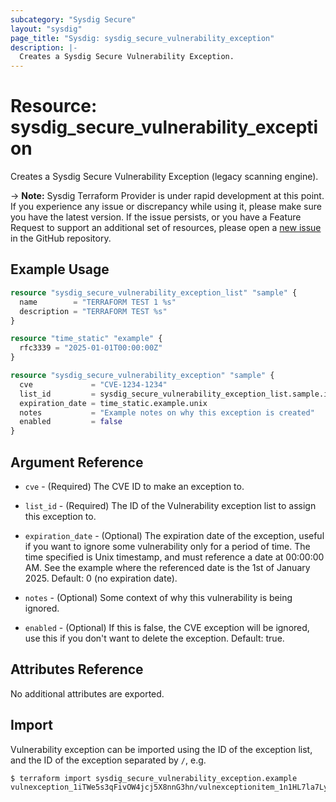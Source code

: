 ```yaml
---
subcategory: "Sysdig Secure"
layout: "sysdig"
page_title: "Sysdig: sysdig_secure_vulnerability_exception"
description: |-
  Creates a Sysdig Secure Vulnerability Exception.
---
```


# Resource: sysdig_secure_vulnerability_exception

Creates a Sysdig Secure Vulnerability Exception (legacy scanning engine).

-> **Note:** Sysdig Terraform Provider is under rapid development at this point. If you experience any issue or discrepancy while using it, please make sure you have the latest version. If the issue persists, or you have a Feature Request to support an additional set of resources, please open a [new issue](https://github.com/sysdiglabs/terraform-provider-sysdig/issues/new) in the GitHub repository.

## Example Usage

```terraform
resource "sysdig_secure_vulnerability_exception_list" "sample" {
  name        = "TERRAFORM TEST 1 %s"
  description = "TERRAFORM TEST %s"
}

resource "time_static" "example" {
  rfc3339 = "2025-01-01T00:00:00Z"
}

resource "sysdig_secure_vulnerability_exception" "sample" {
  cve             = "CVE-1234-1234"
  list_id         = sysdig_secure_vulnerability_exception_list.sample.id
  expiration_date = time_static.example.unix
  notes           = "Example notes on why this exception is created"
  enabled         = false
}

```

## Argument Reference

* `cve` - (Required) The CVE ID to make an exception to.

* `list_id` - (Required) The ID of the Vulnerability exception list to assign this exception to.

* `expiration_date` - (Optional) The expiration date of the exception, useful if you want to ignore
                      some vulnerability only for a period of time. The time specified is Unix timestamp,
                      and must reference a date at 00:00:00 AM. See the example where the referenced date
                      is the 1st of January 2025. Default: 0 (no expiration date).

* `notes` - (Optional) Some context of why this vulnerability is being ignored.

* `enabled` - (Optional) If this is false, the CVE exception will be ignored, use this if you don't want to delete
              the exception. Default: true.

## Attributes Reference

No additional attributes are exported.

## Import

Vulnerability exception can be imported using the ID of the exception list, and the ID of the exception separated by `/`, e.g.

```
$ terraform import sysdig_secure_vulnerability_exception.example vulnexception_1iTWe5s3qFivOW4jcj5X8nnG3hn/vulnexceptionitem_1n1HL7la7LyJFAzr0DEc0hVbnFU
```
